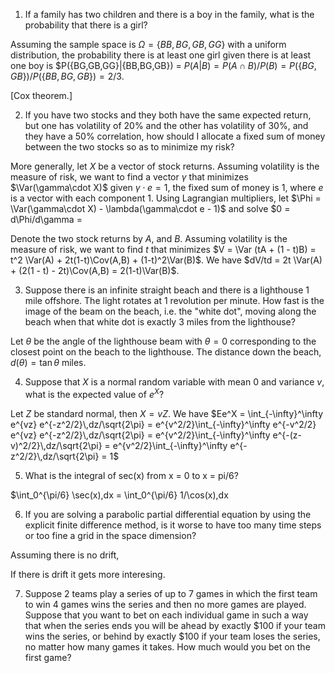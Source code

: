1.  If a family has two children and there is a boy in the family,
what is the probability that there is a girl?

Assuming the sample space is $\Omega = \{BB,BG,GB,GG\}$ with a uniform distribution,
the probability there is at least one girl given there is at least one boy is
$P(\{BG,GB,GG\}|\{BB,BG,GB\})
= $P(A|B) = P(A\cap B)/P(B)
= P(\{BG,GB\})/P(\{BB,BG,GB\}) = 2/3$.

[Cox theorem.]

2. If you have two stocks and they both have the same expected return,
but one has volatility of 20% and the other has volatility of 30%, and
they have a 50% correlation, how should I allocate a fixed sum of money
between the two stocks so as to minimize my risk?

More generally, let $X$ be a vector of stock returns. 
Assuming volatility is the measure of risk, we want to find a vector $\gamma$ that
minimizes $\Var(\gamma\cdot X)$ given $\gamma\cdot e = 1$, the fixed sum of money is 1,
where $e$ is a vector with
each component 1. Using Lagrangian multipliers, let
$\Phi = \Var(\gamma\cdot X) - \lambda(\gamma\cdot e - 1)$ and solve
$0 = d\Phi/d\gamma = 

Denote the two stock returns by $A$, and $B$.
Assuming
volatility is the measure of risk, we want to find $t$ that minimizes
$V = \Var (tA + (1 - t)B) = t^2 \Var(A) + 2t(1-t)\Cov(A,B) + (1-t)^2\Var(B)$.
We have $dV/td = 2t \Var(A) + (2(1 - t) - 2t)\Cov(A,B) = 2(1-t)\Var(B)$.

3. Suppose there is an infinite straight beach and there is a lighthouse
1 mile offshore.  The light rotates at 1 revolution per minute.  How fast
is the image of the beam on the beach, i.e. the "white dot", moving along
the beach when that white dot is exactly 3 miles from the lighthouse?

Let $\theta$ be the angle of the lighthouse beam with $\theta = 0$
corresponding to the closest point on the beach to the lighthouse.
The distance down the beach, $d(\theta) = \tan\theta$ miles.

4. Suppose that $X$ is a normal random variable with mean 0 and variance $v$,
what is the expected value of $e^X$?

Let $Z$ be standard normal, then $X = vZ$. We have
$Ee^X = \int_{-\infty}^\infty e^{vz} e^{-z^2/2}\,dz/\sqrt{2\pi}
= e^{v^2/2}\int_{-\infty}^\infty e^{-v^2/2} e^{vz} e^{-z^2/2}\,dz/\sqrt{2\pi}
= e^{v^2/2}\int_{-\infty}^\infty e^{-(z-v)^2/2}\,dz/\sqrt{2\pi}
= e^{v^2/2}\int_{-\infty}^\infty e^{-z^2/2}\,dz/\sqrt{2\pi} = 1$

5. What is the integral of sec(x) from x = 0 to x = pi/6?

$\int_0^{\pi/6} \sec(x)\,dx
= \int_0^{\pi/6} 1/\cos(x)\,dx

6.  If you are solving a parabolic partial differential equation by
using the explicit finite difference method, is it worse to have too
many time steps or too fine a grid in the space dimension?

Assuming there is no drift, 

If there is drift it gets more interesing.

7.  Suppose 2 teams play a series of up to 7 games in which the first
team to win 4 games wins the series and then no more games are played.
Suppose that you want to bet on each individual game in such a way that
when the series ends you will be ahead by exactly $100 if your team wins
the series, or behind by exactly $100 if your team loses the series, no
matter how many games it takes.  How much would you bet on the first game?


